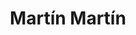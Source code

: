 ---
title: "Martín Martín"
url: /lleida/martin-martin-carrer-de-la-doctora-castells/
shop: Lebensmittel
---